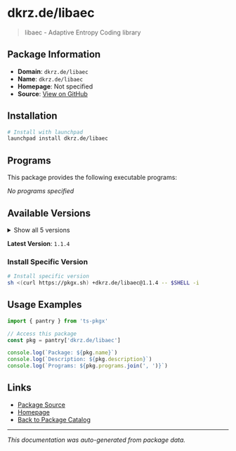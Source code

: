 # dkrz.de/libaec

> libaec - Adaptive Entropy Coding library

## Package Information

- **Domain**: `dkrz.de/libaec`
- **Name**: `dkrz.de/libaec`
- **Homepage**: Not specified
- **Source**: [View on GitHub](https://github.com/pkgxdev/pantry/tree/main/projects/dkrz.de/libaec/package.yml)

## Installation

```bash
# Install with launchpad
launchpad install dkrz.de/libaec
```

## Programs

This package provides the following executable programs:

*No programs specified*

## Available Versions

<details>
<summary>Show all 5 versions</summary>

- `1.1.4`, `1.1.3`, `1.1.2`, `1.1.1`, `1.0.6`

</details>

**Latest Version**: `1.1.4`

### Install Specific Version

```bash
# Install specific version
sh <(curl https://pkgx.sh) +dkrz.de/libaec@1.1.4 -- $SHELL -i
```

## Usage Examples

```typescript
import { pantry } from 'ts-pkgx'

// Access this package
const pkg = pantry['dkrz.de/libaec']

console.log(`Package: ${pkg.name}`)
console.log(`Description: ${pkg.description}`)
console.log(`Programs: ${pkg.programs.join(', ')}`)
```

## Links

- [Package Source](https://github.com/pkgxdev/pantry/tree/main/projects/dkrz.de/libaec/package.yml)
- [Homepage](#)
- [Back to Package Catalog](../../../package-catalog.md)

---

*This documentation was auto-generated from package data.*
